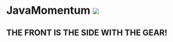 # JavaMomentum ![](https://travis-ci.org/1138programming/JavaMomentum.svg?branch=master)
## THE FRONT IS THE SIDE WITH THE GEAR!
 
